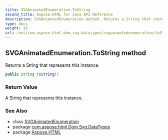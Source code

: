 ```yaml
---
title: SVGAnimatedEnumeration.ToString
second_title: Aspose.HTML for Java API Reference
description: SVGAnimatedEnumeration method. Returns a String that represents this instance
type: docs
weight: 10
url: /net/com.aspose.html.dom.svg.datatypes/svganimatedenumeration/toString/
---
```

## SVGAnimatedEnumeration.ToString method

Returns a String that represents this instance.

```java
public String ToString()
```

### Return Value

A String that represents this instance.

### See Also

* class [SVGAnimatedEnumeration](../)
* package [com.aspose.html.Dom.Svg.DataTypes](../../svganimatedenumeration/)
* package [Aspose.HTML](../../../)
